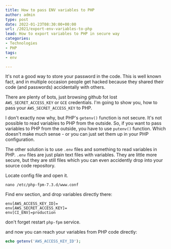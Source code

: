```yaml
---
title: How to pass ENV variables to PHP
author: admin
type: post
date: 2022-01-23T08:30:00+00:00
url: /2021/export-env-variables-to-php
lead: How to export variables to PHP in secure way
categories:
- Technologies
- PHP
tags:
- env

---
```

It's not a good way to store your password in the code. This is well known fact, and in multiple occasion people get hacked because they shared their code (and passwords) accidentally with others. 

There are plenty of bots, just browsing github fot lost `AWS_SECRET_ACCESS_KEY` or `GCE` credentials. I'm going to show you, how to pass your `AWS_SECRET_ACCESS_KEY` to PHP.

<!--more-->

I don't exactly now why, but PHP's `getenv()` function is not secure. It's not possible to read variables to PHP from the outside. So, if you want to pass variables to PHP from the outside, you have to use `putenv()` function. Which doesn't make much sense - or you can just set them up in your PHP configuration.

The other solution is to use `.env` files and something to read variables in PHP. `.env` files are just plain text files with variables. They are little more secure, but they are still files which you can even accidently drop into your source code repository.

Locate config file and open it.

`nano /etc/php-fpm-7.3.d/www.conf`

Find env section, and drop variables directly there:

```env
env[AWS_ACCESS_KEY_ID]=
env[AWS_SECRET_ACCESS_KEY]=
env[CI_ENV]=production
```

don't forget restart `php-fpm` service.

and now you can reach your variables from PHP code directly: 

```PHP
echo getenv('AWS_ACCESS_KEY_ID');
```

